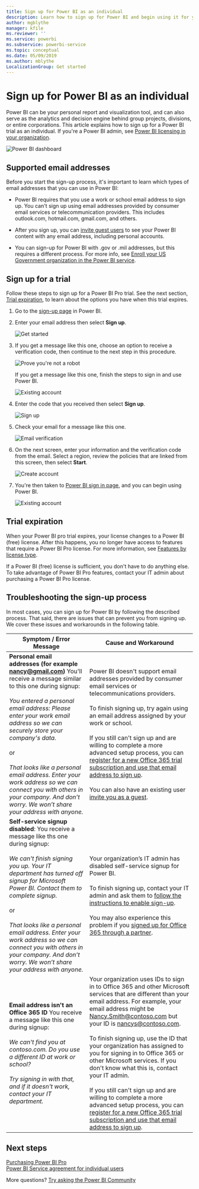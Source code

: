 ```yaml
---
title: Sign up for Power BI as an individual
description: Learn how to sign up for Power BI and begin using it for your personal report and visualization needs.
author: mgblythe
manager: kfile
ms.reviewer: ''
ms.service: powerbi
ms.subservice: powerbi-service
ms.topic: conceptual
ms.date: 05/09/2019
ms.author: mblythe
LocalizationGroup: Get started
---
```


# Sign up for Power BI as an individual

Power BI can be your personal report and visualization tool, and can also serve as the analytics and decision engine behind group projects, divisions, or entire corporations. This article explains how to sign up for a Power BI trial as an individual. If you're a Power BI admin, see [Power BI licensing in your organization](service-admin-licensing-organization.md).

![Power BI dashboard](media/service-self-service-signup-for-power-bi/dashboard.png)

## Supported email addresses

Before you start the sign-up process, it's important to learn which types of email addresses that you can use in Power BI:

* Power BI requires that you use a work or school email address to sign up. You can't sign up using email addresses provided by consumer email services or telecommunication providers. This includes outlook.com, hotmail.com, gmail.com, and others.

* After you sign up, you can [invite guest users](https://docs.microsoft.com/azure/active-directory/active-directory-b2b-what-is-azure-ad-b2b) to see your Power BI content with any email address, including personal accounts.

* You can sign-up for Power BI with .gov or .mil addresses, but this requires a different process. For more info, see [Enroll your US Government organization in the Power BI service](service-govus-signup.md).

## Sign up for a trial

Follow these steps to sign up for a Power BI Pro trial. See the next section, [Trial expiration](#trial-expiration), to learn about the options you have when this trial expires.

1. Go to the [sign-up page](https://signup.microsoft.com/signup?sku=a403ebcc-fae0-4ca2-8c8c-7a907fd6c235) in Power BI.

1. Enter your email address then select **Sign up**.

    ![Get started](media/service-self-service-signup-for-power-bi/get-started.png)

1. If you get a message like this one, choose an option to receive a verification code, then continue to the next step in this procedure.

    ![Prove you're not a robot](media/service-self-service-signup-for-power-bi/prove-robot.png)

    If you get a message like this one, finish the steps to sign in and use Power BI.

    ![Existing account](media/service-self-service-signup-for-power-bi/existing-account.png)

1. Enter the code that you received then select **Sign up**.

    ![Sign up](media/service-self-service-signup-for-power-bi/sign-up.png)

1. Check your email for a message like this one.

    ![Email verification](media/service-self-service-signup-for-power-bi/email-verification.png)

1. On the next screen, enter your information and the verification code from the email. Select a region, review the policies that are linked from this screen, then select **Start**.

    ![Create account](media/service-self-service-signup-for-power-bi/create-account.png)

1. You're then taken to [Power BI sign in page](https://powerbi.microsoft.com/en-us/landing/signin/), and you can begin using Power BI.

    ![Existing account](media/service-self-service-signup-for-power-bi/welcome-screen.png)

## Trial expiration

When your Power BI pro trial expires, your license changes to a Power BI (free) license. After this happens, you no longer have access to features that require a Power BI Pro license. For more information, see [Features by license type](service-features-license-type.md).

If a Power BI (free) license is sufficient, you don't have to do anything else. To take advantage of Power BI Pro features, contact your IT admin about purchasing a Power BI Pro license.

## Troubleshooting the sign-up process

In most cases, you can sign up for Power BI by following the described process. That said, there are issues that can prevent you from signing up. We cover these issues and workarounds in the following table.

| Symptom / Error Message | Cause and Workaround |
| ----------------------- | -------------------- |
| <strong>Personal email addresses (for example nancy@gmail.com)</strong> You'll receive a message similar to this one during signup: <br /><br /> *You entered a personal email address: Please enter your work email address so we can securely store your company's data.* <br /><br /> or <br /><br /> *That looks like a personal email address. Enter your work address so we can connect you with others in your company. And don’t worry. We won’t share your address with anyone.* | Power BI doesn't support email addresses provided by consumer email services or telecommunications providers. <br /><br /> To finish signing up, try again using an email address assigned by your work or school. <br /><br /> If you still can't sign up and are willing to complete a more advanced setup process, you can [register for a new Office 365 trial subscription and use that email address to sign up](service-admin-signing-up-for-power-bi-with-a-new-office-365-trial.md). <br /><br /> You can also have an existing user [invite you as a guest](service-admin-azure-ad-b2b.md). |
| **Self-service signup disabled**: You receive a message like ths one during signup: <br /><br /> *We can't finish signing you up. Your IT department has turned off signup for Microsoft Power BI. Contact them to complete signup.* <br /><br /> or <br /><br /> *That looks like a personal email address. Enter your work address so we can connect you with others in your company. And don’t worry. We won’t share your address with anyone.* | Your organization’s IT admin has disabled self-service signup for Power BI. <br /><br /> To finish signing up, contact your IT admin and ask them to [follow the instructions to enable sign-up](service-admin-licensing-organization.md#enable-or-disable-individual-user-sign-up-in-azure-active-directory). <br/><br/> You may also experience this problem if you [signed up for Office 365 through a partner](service-admin-syndication-partner.md). |
| **Email address isn't an Office 365 ID** You receive a message like this one during signup: <br /><br /> *We can't find you at contoso.com.  Do you use a different ID at work or school? <br /><br /> Try signing in with that, and if it doesn't work, contact your IT department.* | Your organization uses IDs to sign in to Office 365 and other Microsoft services that are different than your email address.  For example, your email address might be Nancy.Smith@contoso.com but your ID is nancys@contoso.com. <br /><br /> To finish signing up, use the ID that your organization has assigned to you for signing in to Office 365 or other Microsoft services.  If you don't know what this is, contact your IT admin. <br /><br /> If you still can't sign up and are willing to complete a more advanced setup process, you can [register for a new Office 365 trial subscription and use that email address to sign up](service-admin-signing-up-for-power-bi-with-a-new-office-365-trial.md). |

## Next steps

[Purchasing Power BI Pro](service-admin-purchasing-power-bi-pro.md)  
[Power BI Service agreement for individual users](https://powerbi.microsoft.com/terms-of-service/)  

More questions? [Try asking the Power BI Community](http://community.powerbi.com/)